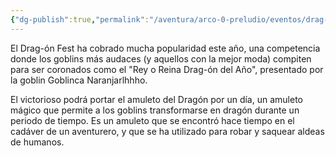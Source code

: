 ```yaml
---
{"dg-publish":true,"permalink":"/aventura/arco-0-preludio/eventos/drag-on-fest/","noteIcon":""}
---
```


El Drag-ón Fest ha cobrado mucha popularidad este año, una competencia donde los goblins más audaces (y aquellos con la mejor moda) compiten para ser coronados como el "Rey o Reina Drag-ón del Año", presentado por la goblin Goblinca Naranjarlhhho.

El victorioso podrá portar el amuleto del Dragón por un día, un amuleto mágico que permite a los goblins transformarse en dragón durante un periodo de tiempo. Es un amuleto que se encontró hace tiempo en el cadáver de un aventurero, y que se ha utilizado para robar y saquear aldeas de humanos.